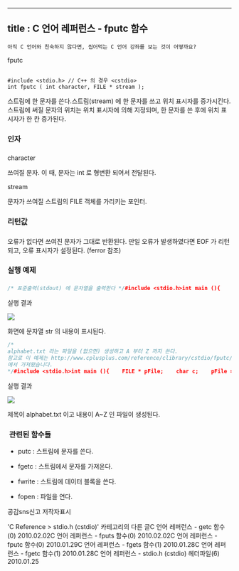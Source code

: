 ----------------
title : C 언어 레퍼런스 -  fputc 함수
--------------


```warning
아직 C 언어와 친숙하지 않다면, 씹어먹는 C 언어 강좌를 보는 것이 어떻까요?
```




fputc

```info

#include <stdio.h> // C++ 의 경우 <cstdio>
int fputc ( int character, FILE * stream );
```



스트림에 한 문자를 쓴다.스트림(stream) 에 한 문자를 쓰고 위치 표시자를 증가시킨다. 
스트림에 써질 문자의 위치는 위치 표시자에 의해 지정되며, 한 문자를 쓴 후에 위치 표시자가 한 칸 증가된다. 



### 인자
### 

character

쓰여질 문자. 이 때, 문자는 int 로 형변환 되어서 전달된다.

stream

문자가 쓰여질 스트림의 FILE 객체를 가리키는 포인터.



### 리턴값
### 

오류가 없다면 쓰여진 문자가 그대로 반환된다. 
만일 오류가 발생하였다면 EOF 가 리턴되고, 오류 표시자가 설정된다. (ferror 참조)



### 실행 예제
### 

```cpp
/* 표준출력(stdout) 에 문자열을 출력한다 */#include <stdio.h>int main (){    char str[20]="hello every1";    int i = 0;    while (str[i])    {        fputc(str[i], stdout);        i++;    }    return 0;}
```



실행 결과


![](http://img1.daumcdn.net/thumb/R1920x0/?fname=http%3A%2F%2Fcfile8.uf.tistory.com%2Fimage%2F1738630D4B61C80E01732A)

화면에 문자열 str 의 내용이 표시된다. 

```cpp
/* 
alphabet.txt 라는 파일을 (없으면) 생성하고 A 부터 Z 까지 쓴다.
참고로 이 예제는 http://www.cplusplus.com/reference/clibrary/cstdio/fputc/
에서 가져왔습니다. 
*/#include <stdio.h>int main (){    FILE * pFile;    char c;    pFile = fopen ("alphabet.txt","w");    if (pFile!=NULL)    {        for (c = 'A' ; c <= 'Z' ; c++)        {            fputc ( (int) c , pFile );        }        fclose (pFile);    }    return 0;}
```

실행 결과


![](http://img1.daumcdn.net/thumb/R1920x0/?fname=http%3A%2F%2Fcfile30.uf.tistory.com%2Fimage%2F1869230C4B61C795010616)

제목이 alphabet.txt 이고 내용이 A~Z 인 파일이 생성된다.



###  관련된 함수들




* putc
 : 스트림에 문자를 쓴다.

* fgetc
 : 스트림에서 문자를 가져온다.

* fwrite : 스트림에 데이터 블록을 쓴다.

* fopen
 : 파일을 연다. 









공감sns신고
저작자표시

'C Reference > stdio.h (cstdio)' 카테고리의 다른 글C 언어 레퍼런스 - getc 함수(0)
2010.02.02C 언어 레퍼런스 - fputs 함수(0)
2010.02.02C 언어 레퍼런스 -  fputc 함수(0)
2010.01.29C 언어 레퍼런스 - fgets 함수(1)
2010.01.28C 언어 레퍼런스 - fgetc 함수(1)
2010.01.28C 언어 레퍼런스 - stdio.h (cstdio) 헤더파일(6)
2010.01.25

